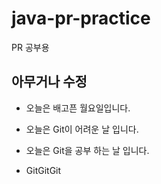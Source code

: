 # java-pr-practice

PR 공부용

## 아무거나 수정

- 오늘은 배고픈 월요일입니다.

- 오늘은 Git이 어려운 날 입니다.

- 오늘은 Git을 공부 하는 날 입니다.

- GitGitGit
